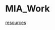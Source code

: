 # MIA_Work
[resources](https://circuitdigest.com/microcontroller-projects/interfacing-color-sensor-with-arduino)

